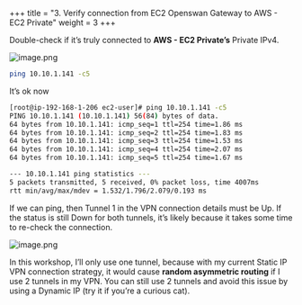+++
title = "3. Verify connection from EC2 Openswan Gateway to AWS - EC2 Private"
weight = 3
+++


Double-check if it’s truly connected to **AWS - EC2 Private’s** Private IPv4.


![image.png](https://prod-files-secure.s3.us-west-2.amazonaws.com/d5da4832-3825-4b06-9f7d-86c687d890a2/bc63c416-3600-4e66-8053-75229d7f0d4b/image.png?X-Amz-Algorithm=AWS4-HMAC-SHA256&X-Amz-Content-Sha256=UNSIGNED-PAYLOAD&X-Amz-Credential=AKIAT73L2G45HZZMZUHI%2F20240903%2Fus-west-2%2Fs3%2Faws4_request&X-Amz-Date=20240903T171244Z&X-Amz-Expires=3600&X-Amz-Signature=50714e301a7010f9b7745215082352717d0d89bf80f45219a43405b2c95cb010&X-Amz-SignedHeaders=host&x-id=GetObject)


```bash
ping 10.10.1.141 -c5
```


It’s ok now


```bash
[root@ip-192-168-1-206 ec2-user]# ping 10.10.1.141 -c5
PING 10.10.1.141 (10.10.1.141) 56(84) bytes of data.
64 bytes from 10.10.1.141: icmp_seq=1 ttl=254 time=1.86 ms
64 bytes from 10.10.1.141: icmp_seq=2 ttl=254 time=1.83 ms
64 bytes from 10.10.1.141: icmp_seq=3 ttl=254 time=1.53 ms
64 bytes from 10.10.1.141: icmp_seq=4 ttl=254 time=2.07 ms
64 bytes from 10.10.1.141: icmp_seq=5 ttl=254 time=1.67 ms

--- 10.10.1.141 ping statistics ---
5 packets transmitted, 5 received, 0% packet loss, time 4007ms
rtt min/avg/max/mdev = 1.532/1.796/2.079/0.193 ms
```


If we can ping, then Tunnel 1 in the VPN connection details must be Up. If the status is still Down for both tunnels, it’s likely because it takes some time to re-check the connection.


![image.png](https://prod-files-secure.s3.us-west-2.amazonaws.com/d5da4832-3825-4b06-9f7d-86c687d890a2/7368c218-edee-4463-86ec-37f1251732cb/image.png?X-Amz-Algorithm=AWS4-HMAC-SHA256&X-Amz-Content-Sha256=UNSIGNED-PAYLOAD&X-Amz-Credential=AKIAT73L2G45HZZMZUHI%2F20240903%2Fus-west-2%2Fs3%2Faws4_request&X-Amz-Date=20240903T171244Z&X-Amz-Expires=3600&X-Amz-Signature=1b993f907958b6906622dc20839d6eb6231404831c1367cb995472f7b56c8c96&X-Amz-SignedHeaders=host&x-id=GetObject)


In this workshop, I’ll only use one tunnel, because with my current Static IP VPN connection strategy, it would cause **random asymmetric routing** if I use 2 tunnels in my VPN. You can still use 2 tunnels and avoid this issue by using a Dynamic IP (try it if you’re a curious cat).


